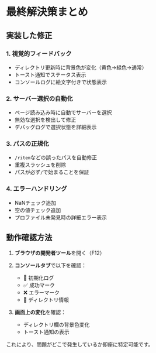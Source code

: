 # 最終解決策まとめ

## 実装した修正

### 1. 視覚的フィードバック
- ディレクトリ更新時に背景色が変化（黄色→緑色→通常）
- トースト通知でステータス表示
- コンソールログに絵文字付きで状態表示

### 2. サーバー選択の自動化
- ページ読み込み時に自動でサーバーを選択
- 無効な選択を検出して修正
- デバッグログで選択状態を詳細表示

### 3. パスの正規化
- `/ritem`などの誤ったパスを自動修正
- 重複スラッシュを削除
- パスが必ず`/`で始まることを保証

### 4. エラーハンドリング
- NaNチェック追加
- 空の値チェック追加
- プロファイル未発見時の詳細エラー表示

## 動作確認方法

1. **ブラウザの開発者ツール**を開く（F12）
2. **コンソールタブ**で以下を確認：
   - 🔧 初期化ログ
   - ✅ 成功マーク
   - ❌ エラーマーク
   - 📁 ディレクトリ情報

3. **画面上の変化**を確認：
   - ディレクトリ欄の背景色変化
   - トースト通知の表示

これにより、問題がどこで発生しているか即座に特定可能です。